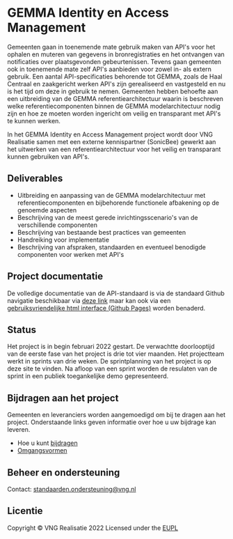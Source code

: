 # GEMMA Identity en Access Management
Gemeenten gaan in toenemende mate gebruik maken van API's voor het ophalen en muteren van gegevens in
bronregistraties en het ontvangen van notificaties over plaatsgevonden gebeurtenissen. Tevens gaan gemeenten ook in toenemende mate zelf API's aanbieden voor zowel in- als extern gebruik. Een aantal  API-specificaties behorende tot GEMMA, zoals de Haal Centraal en zaakgericht werken API's zijn gerealiseerd en vastgesteld en nu is het tijd om deze in gebruik te nemen.
Gemeenten hebben behoefte aan een uitbreiding van de GEMMA referentiearchitectuur waarin is beschreven
welke referentiecomponenten binnen de GEMMA modelarchitectuur nodig zijn en hoe ze moeten worden ingericht
om veilig en transparant met API's te kunnen werken.

In het GEMMA Identity en Access Management project wordt door VNG Realisatie samen met een externe kennispartner (SonicBee) gewerkt aan het uitwerken van een referentiearchitectuur voor het veilig en transparant kunnen gebruiken van API's.

## Deliverables
* Uitbreiding en aanpassing van de GEMMA modelarchitectuur met referentiecomponenten en
bijbehorende functionele afbakening op de genoemde aspecten
* Beschrijving van de meest gerede inrichtingsscenario's van de verschillende componenten
* Beschrijving van bestaande best practices van gemeenten
* Handreiking voor implementatie
* Beschrijving van afspraken, standaarden en eventueel benodigde componenten voor werken met
API's

## Project documentatie
De volledige documentatie van de API-standaard is via de standaard Github navigatie beschikbaar via [deze link](./docs/index.md) maar kan ook via een [gebruiksvriendelijke html interface (Github Pages)](https://vng-realisatie.github.io/gemma-verwerkingenlogging/) worden benaderd.

## Status 
Het project is in begin februari 2022 gestart. De verwachtte doorlooptijd van de eerste fase van het project is drie tot vier maanden. Het projectteam werkt in sprints van drie weken. De sprintplanning van het project is op deze site te vinden. Na afloop van een sprint worden de resulaten van de sprint in een publiek toegankelijke demo gepresenteerd.

## Bijdragen aan het project
Gemeenten en leveranciers worden aangemoedigd om bij te dragen aan het project. Onderstaande links geven informatie over hoe u uw bijdrage kan leveren.
* Hoe u kunt [bijdragen](https://github.com/VNG-Realisatie/Tutorial/blob/master/CONTRIBUTING.md)
* [Omgangsvormen](https://github.com/VNG-Realisatie/Tutorial/blob/master/CODE_OF_CONDUCT.md)

## Beheer en ondersteuning
Contact: standaarden.ondersteuning@vng.nl

## Licentie
Copyright &copy; VNG Realisatie 2022
Licensed under the [EUPL](https://github.com/VNG-Realisatie/IAM/blob/master/LICENSE.md)
